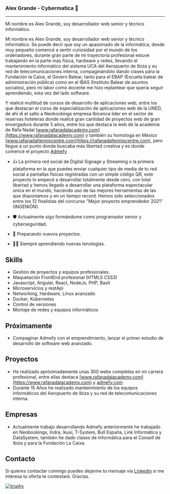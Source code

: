 ### Alex Grande - Cybermatica 👋
---

Mi nombre es Alex Grande, soy desarrollador web senior y técnico informático.

Mi nombre es Alex Grande, soy desarrollador web senior y técnico informático.
Se puede decir que soy un apasionado de la informática, desde muy pequeño comencé a sentir curiosidad por el mundo de los ordenadores, durante gran parte de mi trayectoria profesional estuve trabajando en la parte mas física, hardware y redes, llevando el mantenimiento informático del sistema UCA del Aeropuerto de Ibiza y su red de telecomunicaciones interna, compaginándolo dando clases para la Fundación la Caixa, el Govern Balear, tanto para el EBAP (Escuela balear de administración pública) como en el IBAS (Instituto Balear de asuntos sociales), pero mi labor como docente me hizo replantear que quería seguir aprendiendo, esta vez del lado software.

Y realicé multitud de cursos de desarrollo de aplicaciones web, entre los que destacan el curso de especialización de aplicaciones web de la UNED, de ahí di el salto a Neobookings empresa Ibicenca líder en el sector de reservas hoteleras donde realicé gran cantidad de proyectos web de gran envergadura durante 5 años, entre los que destaca la web de la academia de Rafa Nadal [www.rafanadalacademy.com](https://www.rafanadalacademy.com) y también su homologa en México [www.rafanadaltenniscentre.com](https://rafanadaltenniscentre.com), pero llegue a un punto donde buscaba más libertad creativa y es donde comencé el proyecto [Admefy](https://admefy.com)

- 👍 La primera red social de Digital Signage y Streaming o la primera plataforma en la que puedes enviar cualquier tipo de media de tu red social a pantallas físicas registradas con un simple código QR, este proyecto lo empecé a desarrollar totalmente desde cero, con total libertad y hemos llegado a desarrollar una plataforma espectacular única en el mundo, haciendo uso de las mejores herramientas de las que disponíamos y en un tiempo record. Hemos sido seleccionados entre los 12 finalistas del concurso "Mejor proyecto emprendedor 2021" (INGENIÓN).

- 🛡️ Actualmente sigo formándome como programador senior y cyberseguridad.
- 🚀 Preparando nuevos proyectos.
- 🧑‍🏫 Siempre aprendiendo nuevas tenologías.

## Skills

- Gestión de proyectos y equipos profesionales.
- Maquetación FrontEnd profesional (HTML5 CSS3)
- Javascript, Angular, React, NodeJs, PHP, Bash
- Microservicios y restApi
- Networking, Hardware, Linux avanzado
- Docker, Kubernetes
- Control de versiones
- Montaje de redes y equipos informáticos

## Próximamente

- Compaginar Admefy con el emprendimiento, lanzar el primer estudio de desarrollo de software web avanzado.

## Proyectos

- He realizado apróximadamente unas 300 webs completas en mi carrera profesional, entre ellas destaca [www.rafanadalacademy.com](https://www.rafanadalacademy.com) y [admefy.com](https://admefy.com)
- Durante 15 Años he realizado mantenimiento de los equipos informáticos del Aeropuerto de Ibiza y su red de telecomunicaciones interna. 

## Empresas

- Actualmente trabajo desarrollando Admefy anteriormente he trabajado en Neobookings, Indra, Ikusi, T-System, Bull España, Link Informática y DataSystem, también he dado clases de informática para el Consell de Ibiza y para la Fundación La Caixa.

## Contacto
Si quieres contactar conmigo puedes dejarme tu mensaje vía [Linkedin](https://www.linkedin.com/in/cybermatica/) si me interesa tu oferta te contestaré. Gracias.

[![trophy](https://github-profile-trophy.vercel.app/?username=cyberkepper)](https://github.com/cyberkepper/github-profile-trophy)

